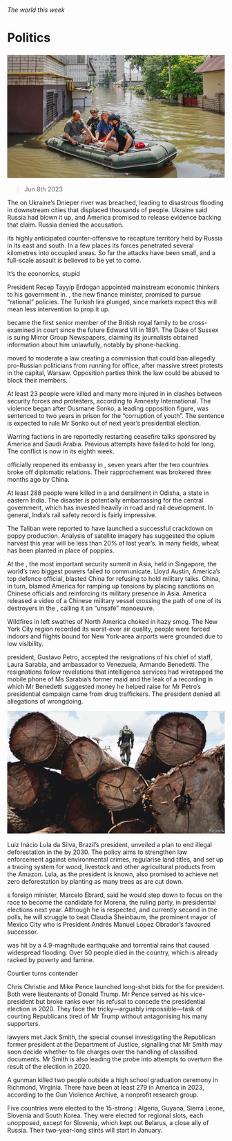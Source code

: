 ###### The world this week

# Politics 

#####  

![image](images/20230610_WWP001.jpg) 

> Jun 8th 2023 

The  on Ukraine’s Dnieper river was breached, leading to disastrous flooding in downstream cities that displaced thousands of people. Ukraine said Russia had blown it up, and America promised to release evidence backing that claim. Russia denied the accusation.

  its highly anticipated counter-offensive to recapture territory held by Russia in its east and south. In a few places its forces penetrated several kilometres into occupied areas. So far the attacks have been small, and a full-scale assault is believed to be yet to come.

It’s the economics, stupid

President Recep Tayyip Erdogan appointed mainstream economic thinkers to his government in. , the new finance minister, promised to pursue “rational” policies. The Turkish lira plunged, since markets expect this will mean less intervention to prop it up.

 became the first senior member of the British royal family to be cross-examined in court since the future Edward VII in 1891. The Duke of Sussex is suing Mirror Group Newspapers, claiming its journalists obtained information about him unlawfully, notably by phone-hacking.

moved to moderate a law creating a commission that could ban allegedly pro-Russian politicians from running for office, after massive street protests in the capital, Warsaw. Opposition parties think the law could be abused to block their members.

At least 23 people were killed and many more injured in  in clashes between security forces and protesters, according to Amnesty International. The violence began after Ousmane Sonko, a leading opposition figure, was sentenced to two years in prison for the “corruption of youth”. The sentence is expected to rule Mr Sonko out of next year’s presidential election.

Warring factions in  are reportedly restarting ceasefire talks sponsored by America and Saudi Arabia. Previous attempts have failed to hold for long. The conflict is now in its eighth week. 

officially reopened its embassy in , seven years after the two countries broke off diplomatic relations. Their rapprochement was brokered three months ago by China.

At least 288 people were killed in a  and derailment in Odisha, a state in eastern India. The disaster is potentially embarrassing for the central government, which has invested heavily in road and rail development. In general, India’s rail safety record is fairly impressive.

The Taliban were reported to have launched a successful crackdown on poppy production. Analysis of satellite imagery has suggested the opium harvest this year will be less than 20% of last year’s. In many fields, wheat has been planted in place of poppies.

At the , the most important security summit in Asia, held in Singapore, the world’s two biggest powers failed to communicate. Lloyd Austin, America’s top defence official, blasted China for refusing to hold military talks. China, in turn, blamed America for ramping up tensions by placing sanctions on Chinese officials and reinforcing its military presence in Asia. America released a video of a Chinese military vessel crossing the path of one of its destroyers in the , calling it an “unsafe” manoeuvre.

Wildfires in left swathes of North America choked in hazy smog. The New York City region recorded its worst-ever air quality, people were forced indoors and flights bound for New York-area airports were grounded due to low visibility. 

 president, Gustavo Petro, accepted the resignations of his chief of staff, Laura Sarabia, and ambassador to Venezuela, Armando Benedetti. The resignations follow revelations that intelligence services had wiretapped the mobile phone of Ms Sarabia’s former maid and the leak of a recording in which Mr Benedetti suggested money he helped raise for Mr Petro’s presidential campaign came from drug traffickers. The president denied all allegations of wrongdoing.

![image](images/20230610_WWP002.jpg) 


Luiz Inácio Lula da Silva, Brazil’s president, unveiled a plan to end illegal deforestation in the by 2030. The policy aims to strengthen law enforcement against environmental crimes, regularise land titles, and set up a tracing system for wood, livestock and other agricultural products from the Amazon. Lula, as the president is known, also promised to achieve net zero deforestation by planting as many trees as are cut down.

s foreign minister, Marcelo Ebrard, said he would step down to focus on the race to become the candidate for Morena, the ruling party, in presidential elections next year. Although he is respected, and currently second in the polls, he will struggle to beat Claudia Sheinbaum, the prominent mayor of Mexico City who is President Andrés Manuel López Obrador’s favoured successor. 

 was hit by a 4.9-magnitude earthquake and torrential rains that caused widespread flooding. Over 50 people died in the country, which is already racked by poverty and famine. 

Courtier turns contender

Chris Christie and Mike Pence launched long-shot bids for the  for president. Both were lieutenants of Donald Trump. Mr Pence served as his vice-president but broke ranks over his refusal to concede the presidential election in 2020. They face the tricky—arguably impossible—task of courting Republicans tired of Mr Trump without antagonising his many supporters.

 lawyers met Jack Smith, the special counsel investigating the Republican former president at the Department of Justice, signalling that Mr Smith may soon decide whether to file charges over the handling of classified documents. Mr Smith is also leading the probe into attempts to overturn the result of the election in 2020.

A gunman killed two people outside a high school graduation ceremony in Richmond, Virginia. There have been at least 279  in America in 2023, according to the Gun Violence Archive, a nonprofit research group.

Five countries were elected to the 15-strong : Algeria, Guyana, Sierra Leone, Slovenia and South Korea. They were elected for regional slots, each unopposed, except for Slovenia, which kept out Belarus, a close ally of Russia. Their two-year-long stints will start in January.

